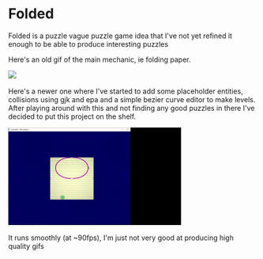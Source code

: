 # Folded
Folded is a puzzle vague puzzle game idea that I've not yet refined it enough to be able to produce interesting puzzles

Here's an old gif of the main mechanic, ie folding paper.

<img src="folded_gif.gif" width="350">

Here's a newer one where I've started to add some placeholder entities, collisions using gjk and epa and a simple bezier curve editor to make levels. After playing around with this and not finding any good puzzles in there I've decided to put this project on the shelf.

<img src="folded_gif_newer.gif" width="350">

It runs smoothly (at ~90fps), I'm just not very good at producing high quality gifs 

